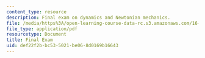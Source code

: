```yaml
---
content_type: resource
description: Final exam on dynamics and Newtonian mechanics.
file: /media/https%3A/open-learning-course-data-rc.s3.amazonaws.com/16-07-dynamics-fall-2009/def22f2bbc535021be068d0169b16643_MIT16_07F09_final07.pdf
file_type: application/pdf
resourcetype: Document
title: Final Exam
uid: def22f2b-bc53-5021-be06-8d0169b16643
---
```

